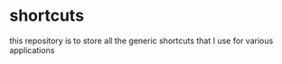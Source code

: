 # shortcuts
this repository is to store all the generic shortcuts that I use for various applications
